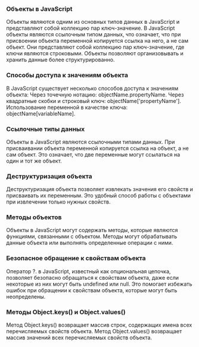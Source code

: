 ### Объекты в JavaScript

Объекты являются одним из основных типов данных в JavaScript и представляют собой коллекцию пар ключ-значение.
В JavaScript объекты являются ссылочным типом данных, что означает, что при присвоении объекта переменной копируется ссылка на него, а не сам объект. Они представляют собой коллекцию пар ключ-значение, где ключи являются строковыми. Объекты позволяют организовывать и хранить данные более структурированно.


### Способы доступа к значениям объекта

В JavaScript существует несколько способов доступа к значениям объекта:
Через точечную нотацию: objectName.propertyName.
Через квадратные скобки и строковый ключ: objectName['propertyName'].
Использование переменной в качестве ключа: objectName[variableName].


### Ссылочные типы данных

Объекты в JavaScript являются ссылочными типами данных.
При присваивании объекта переменной копируется ссылка на объект, а не сам объект.
Это означает, что две переменные могут ссылаться на один и тот же объект.

### Деструктуризация объекта

Деструктуризация объекта позволяет извлекать значения его свойств и присваивать их переменным.
Это удобный способ работы с объектами при извлечении только нужных свойств.

### Методы объектов

Объекты в JavaScript могут содержать методы, которые являются функциями, связанными с объектом.
Методы могут обрабатывать данные объекта или выполнять определенные операции с ними.

### Безопасное обращение к свойствам объекта

Оператор ?. в JavaScript, известный как опциональная цепочка, позволяет безопасно обращаться к свойствам объекта, даже если некоторые из них могут быть undefined или null.
Это помогает избежать ошибок при обращении к свойствам объекта, которые могут быть неопределены.

### Методы Object.keys() и Object.values()

Метод Object.keys() возвращает массив строк, содержащих имена всех перечисляемых свойств объекта.
Метод Object.values() возвращает массив значений всех перечисляемых свойств объекта.
